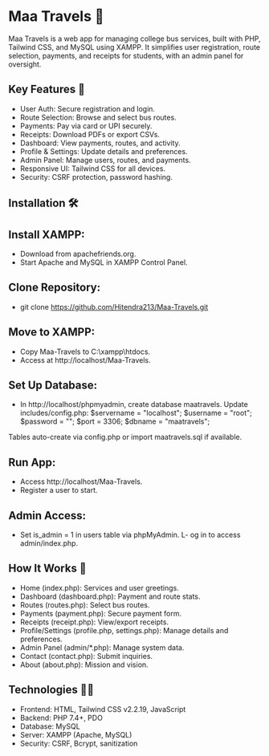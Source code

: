 # Maa Travels 🚌
Maa Travels is a web app for managing college bus services, built with PHP, Tailwind CSS, and MySQL using XAMPP. It simplifies user registration, route selection, payments, and receipts for students, with an admin panel for oversight.

## Key Features 🚀
- User Auth: Secure registration and login.
- Route Selection: Browse and select bus routes.
- Payments: Pay via card or UPI securely.
- Receipts: Download PDFs or export CSVs.
- Dashboard: View payments, routes, and activity.
- Profile & Settings: Update details and preferences.
- Admin Panel: Manage users, routes, and payments.
- Responsive UI: Tailwind CSS for all devices.
- Security: CSRF protection, password hashing.

## Installation 🛠

## Install XAMPP:
- Download from apachefriends.org.
- Start Apache and MySQL in XAMPP Control Panel.

## Clone Repository:
- git clone https://github.com/Hitendra213/Maa-Travels.git

## Move to XAMPP:
- Copy Maa-Travels to C:\xampp\htdocs.
- Access at http://localhost/Maa-Travels.

## Set Up Database:
- In http://localhost/phpmyadmin, create database maatravels.
Update includes/config.php:
$servername = "localhost";
$username = "root";
$password = "";
$port = 3306;
$dbname = "maatravels";

Tables auto-create via config.php or import maatravels.sql if available.

## Run App:
- Access http://localhost/Maa-Travels.
- Register a user to start.

## Admin Access:
- Set is_admin = 1 in users table via phpMyAdmin.
L- og in to access admin/index.php.



## How It Works 🔧
- Home (index.php): Services and user greetings.
- Dashboard (dashboard.php): Payment and route stats.
- Routes (routes.php): Select bus routes.
- Payments (payment.php): Secure payment form.
- Receipts (receipt.php): View/export receipts.
- Profile/Settings (profile.php, settings.php): Manage details and preferences.
- Admin Panel (admin/*.php): Manage system data.
- Contact (contact.php): Submit inquiries.
- About (about.php): Mission and vision.

## Technologies 🧑‍💻
- Frontend: HTML, Tailwind CSS v2.2.19, JavaScript
- Backend: PHP 7.4+, PDO
- Database: MySQL
- Server: XAMPP (Apache, MySQL)
- Security: CSRF, Bcrypt, sanitization
